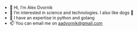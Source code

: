 - 👋 Hi, I’m Alex Dvornik
- 👀 I’m interested in science and technologies. I also like dogs 🐶
- 🌱 I have an expertise in python and golang
- 📫 You can email me on aadvornik@gmail.com

<!---
ADv0rnik/ADv0rnik is a ✨ special ✨ repository because its `README.md` (this file) appears on your GitHub profile.
You can click the Preview link to take a look at your changes.
--->
